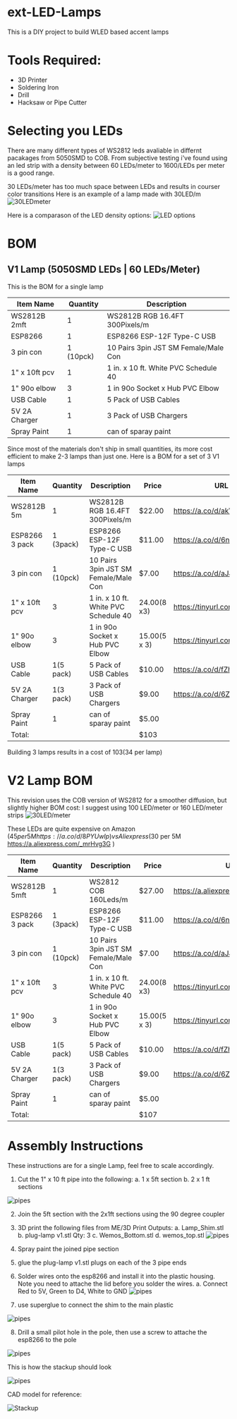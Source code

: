 # ext-LED-Lamps
 This is a DIY project to build WLED based accent lamps

# Tools Required:
 - 3D Printer
 - Soldering Iron
 - Drill
 - Hacksaw or Pipe Cutter

 # Selecting you LEDs
 
 There are many different types of WS2812 leds avaliable in differnt pacakages from 5050SMD to COB. From subjective testing i've found using an led strip with a density between 60 LEDs/meter to 1600/LEDs per meter is a good range.

 30 LEDs/meter has too much space between LEDs and results in courser color transitions
 Here is an example of a lamp made with 30LED/m
 ![30LEDmeter](pics/30ledmeter.HEIC)

Here is a comparason of the LED density options:
 ![LED options](pics/ws2812_5050SMD.png)


 # BOM
 ## V1 Lamp (5050SMD LEDs | 60 LEDs/Meter)

This is the BOM for a single lamp

| Item Name      | Quantity | Description                          | 
|----------------|----------|--------------------------------------|
| WS2812B 2mft   | 1        | WS2812B RGB 16.4FT 300Pixels/m       | 
| ESP8266        | 1        | ESP8266 ESP-12F Type-C USB           | 
| 3 pin con      | 1 (10pck)| 10 Pairs 3pin JST SM Female/Male Con | 
| 1" x 10ft pcv  | 1        | 1 in. x 10 ft. White PVC Schedule 40 | 
| 1" 90o elbow   | 3        | 1 in 90o Socket x Hub PVC Elbow      | 
| USB Cable      | 1        | 5 Pack of USB Cables                 | 
| 5V 2A Charger  | 1        | 3 Pack of USB Chargers               | 
| Spray Paint    | 1        | can of sparay paint                  |


Since most of the materials don't ship in small quantities, its more cost efficient to make 2-3 lamps than just one.
Here is a BOM for a set of 3 V1 lamps

| Item Name      | Quantity | Description                          | Price          | URL                            |
|----------------|----------|--------------------------------------|----------------|--------------------------------|
| WS2812B 5m     | 1        | WS2812B RGB 16.4FT 300Pixels/m       | $22.00         | https://a.co/d/akVGvSk         |
| ESP8266 3 pack | 1 (3pack)| ESP8266 ESP-12F Type-C USB           | $11.00         | https://a.co/d/6nqaI22         |
| 3 pin con      | 1 (10pck)| 10 Pairs 3pin JST SM Female/Male Con | $7.00          | https://a.co/d/aJJjx0d         |
| 1" x 10ft pcv  | 3        | 1 in. x 10 ft. White PVC Schedule 40 | $24.00 ($8 x3) | https://tinyurl.com/MainPipe   |
| 1" 90o elbow   | 3        | 1 in 90o Socket x Hub PVC Elbow      | $15.00 ($5 x 3)| https://tinyurl.com/SideOutlit |
| USB Cable      | 1(5 pack)| 5 Pack of USB Cables                 | $10.00         | https://a.co/d/fZhfnr1         |
| 5V 2A Charger  | 1(3 pack)| 3 Pack of USB Chargers               | $9.00          | https://a.co/d/6ZhHEuX         |
| Spray Paint    | 1        | can of sparay paint                  | $5.00          |                                |
|     Total:     |          |                                      | $103           |                   

Building 3 lamps results in a cost of $103 ($34 per lamp)

# V2 Lamp BOM
This revision uses the COB version of WS2812 for a smoother diffusion, but slightly higher BOM cost:
I suggest using 100 LED/meter or 160 LED/meter strips
 ![30LED/meter](pics/ws2812_COB.png)

 These LEDs are quite expensive on Amazon ($45 per 5M https://a.co/d/8PYUwIp) vs Aliexpress ($30 per 5M https://a.aliexpress.com/_mrHvg3G )

| Item Name      | Quantity | Description                          | Price          | URL                               |
|----------------|----------|--------------------------------------|----------------|-----------------------------------|
| WS2812B 5mft   | 1        | WS2812 COB 160Leds/m                 | $27.00         | https://a.aliexpress.com/_mrHvg3G |
| ESP8266 3 pack | 1 (3pack)| ESP8266 ESP-12F Type-C USB           | $11.00         | https://a.co/d/6nqaI22            |
| 3 pin con      | 1 (10pck)| 10 Pairs 3pin JST SM Female/Male Con | $7.00          | https://a.co/d/aJJjx0d            |
| 1" x 10ft pcv  | 3        | 1 in. x 10 ft. White PVC Schedule 40 | $24.00 ($8 x3) | https://tinyurl.com/MainPipe      |
| 1" 90o elbow   | 3        | 1 in 90o Socket x Hub PVC Elbow      | $15.00 ($5 x 3)| https://tinyurl.com/SideOutlit    |
| USB Cable      | 1(5 pack)| 5 Pack of USB Cables                 | $10.00         | https://a.co/d/fZhfnr1            |
| 5V 2A Charger  | 1(3 pack)| 3 Pack of USB Chargers               | $9.00          | https://a.co/d/6ZhHEuX            |
| Spray Paint    | 1        | can of sparay paint                  | $5.00          |                                   |
|     Total:     |          |                                      | $107           |  

 # Assembly Instructions
 These instructions are for a single Lamp, feel free to scale accordingly.

1. Cut the 1" x 10 ft pipe into the following:
  a. 1 x 5ft section
  b. 2 x 1 ft sections

  ![pipes](pics/Pipes.HEIC)

2. Join the 5ft section with the 2x1ft sections using the 90 degree coupler

3. 3D print the following files from ME/3D Print Outputs:
   a. Lamp_Shim.stl
   b. plug-lamp v1.stl  Qty: 3
   c. Wemos_Bottom.stl
   d. wemos_top.stl
  ![pipes](pics/print_files.HEIC)

4. Spray paint the joined pipe section

5. glue the plug-lamp v1.stl plugs on each of the 3 pipe ends

6. Solder wires onto the esp8266 and install it into the plastic housing. Note you need to attache the lid before you solder the wires.
   a. Connect Red to 5V, Green to D4, White to GND
![pipes](pics/solder_wires.HEIC)

7. use superglue to connect the shim to the main plastic
   
![pipes](pics/connect_shim.HEIC)

8. Drill a small pilot hole in the pole, then use a screw to attache the esp8266 to the pole
   
![pipes](pics/screwpole.HEIC)

This is how the stackup should look
   
![pipes](pics/final_assembly.HEIC)

CAD model for reference:

![Stackup](pics/IMG_0200.HEIC)
